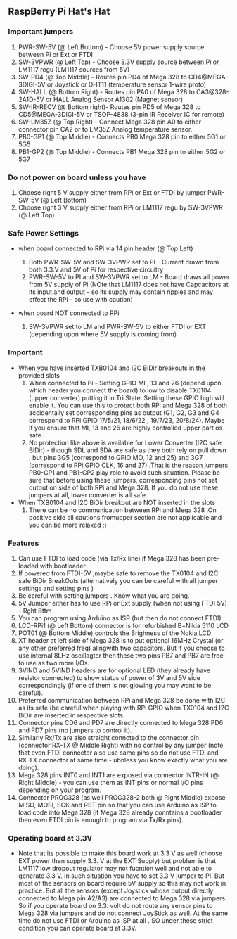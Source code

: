 ## RaspBerry Pi Hat's Hat 

### Important jumpers
  1) PWR-SW-5V (@ Left Bottom) - Choose 5V power supply source between Pi or Ext or FTDI
  2) SW-3VPWR  (@ Left  Top)   - Choose 3.3V supply source between Pi or LM1117 regu (LM1117 sources from 5V)
  3) SW-PD4 (@ Top Middle) - Routes pin PD4 of Mega 328 to CD4@MEGA-3DIGI-5V or Joystick or DHT11 (temperature sensor 1-wire proto)
  4) SW-HALL (@ Bottom Right) - Routes pin PA0 of Mega 328 to CA3@328-2A1D-5V or HALL Analog Sensor A1302 (Magnet sensor)
  5) SW-IR-RECV (@ Bottom right)- Routes pin PD5 of Mega 328 to CD5@MEGA-3DIGI-5V or TSOP-4838 (3-pin IR Receiver IC for remote)
  6) SW-LM35Z (@ Top Right) - Connect Mega 328 pin A0 to either connector pin CA2 or to LM35Z Analog temperature sensor.
  7) PB0-GP1 (@ Top Middle) - Connects PB0 Mega 328 pin to either 5G1 or 5G5 
  8) PB1-GP2 (@ Top Middle) - Connects PB1 Mega 328 pin to either 5G2 or 5G7
  

### Do not power on board unless you have
  1) Choose right 5 V supply either from RPi or Ext or FTDI  by jumper PWR-SW-5V (@ Left Bottom)
  2) Choose right 3 V supply either from RPi or LM1117 regu  by SW-3VPWR (@ Left  Top)

### Safe Power Settings 
  - when board connected to RPi via 14 pin header (@ Top Left)
     1) Both PWR-SW-5V and SW-3VPWR set to PI - Current drawn from both 3.3.V and 5V of Pi for respective circuitry
     2) PWR-SW-5V to PI and SW-3VPWR set to LM - Board draws all power from 5V supply of Pi (NOte that LM1117 does not have Capcacitors at its input and output - so its supply may contain ripples and may effect the RPi - so use with caution)

  - when board NOT connected to RPi 
     1) SW-3VPWR set to LM and PWR-SW-5V to either FTDI or EXT (depending upon where 5V supply is coming from)

### Important
  - When you have inserted TXB0104 and I2C BiDir breakouts in the provided slots 
     1) When connected to Pi - Setting GPIO MI , 13 and 26 (depend upon which header you connect the board) to low to disable TX0104 (upper converter) putting it in Tri State. Setting these GPIO high will enable it. You can use this to protect both RPi and Mega 328 of both accidentally set corresponding pins as output (G1, G2, G3 and G4 correspond to RPi GPIO 17/5/21, 18/6/22 , 19/7/23, 20/8/24). Maybe if you ensure that MI, 13 and 26 are highly controlled upper part os safe.
     2) No protection like above is available for Lower Converter (I2C safe BiDir) - though SDL and SDA are safe as they both rely on pull down , but pins 3G5 (correspond to GPIO MO, 12 and 25) and 3G7 (correspond to RPi GPIO CLK, 16 and 27) .That is the reason jumpers PB0-GP1 and PB1-GP2 play role to avoid such situation. Please be sure that before using these jumpers,  corresponding pins not set output on side of both RPi and Mega 328. If you do not use these jumpers at all, lower converter is all safe.
  - When TXB0104 and I2C BiDir breakout are NOT inserted in the slots
     1) There can be no communication between RPi and Mega 328 .On positive side all cautions fromupper section are not applicable and you can be more relaxed :)
     

### Features 
  1) Can use FTDI to load code (via Tx/Rx line) if Mega 328 has been pre-loaded with bootloader 
  2) If powered from FTDI-5V ,maybe safe to remove the TX0104 and I2C safe BiDir BreakOuts (alternatively you can be careful with all jumper settings and setting pins )
  3) Be careful with setting jumpers . Know what you are doing.
  4) 5V Jumper either has to use RPi or Ext supply (when not using FTDI 5V) - Rght Bttm
  5) You can program using Arduino as ISP (but then do not connect FTDI)
  6) LCD-RPi1 (@ Left Bottom) connector is for refurbished B=Nikia 5110 LCD
  7) POT01 (@ Bottom Middle) controls the Brighness of the Nokia LCD
  8) XT header at left side of Mega 328 is to put optional 16MHz Crystal (or any other preferred freq) alingwith two capacitors. But if you choose to use internal 8LHz oscillagtor then these two pins PB7 and PB7 are free to use as two more I/Os.
  9) 3VIND and 5VIND headers are for optional LED (they already have resistor connected) to show status of power of 3V and 5V side correspondingly (if one of them is not glowing you may want to be careful).
  10) Preferred communication between RPi and Mega 328 be done with I2C as its safe (be careful when playing with RPi GPIO when TX0104 and I2C BiDir are inserted in respective slots 
  11) Connector pins CD6 and PD7 are directly connected to Mega 328 PD6 and PD7 pins (no jumpers to control it).
  12) Similarly Rx/Tx are also straight conncted to the connector pin (connector RX-TX @ Middle Right) with no control by any jumper (note that even FTDI connector also use same pins so do not use FTDI and RX-TX connector at same time - ubnless you know exactly what you are doing).
  13) Mega 328 pins INT0 and INT1 are exposed via connector INTR-IN (@ Right Middle) - you can use them as INT pins or normal I/O pins depending on your program.
  14) Connector PROG328 (as well PROG328-2 both @ Right Middle) expose MISO, MOSI, SCK and RST pin so that you can use Arduino as ISP to load code into Mega 328 (if Mega 328 already conntains a bootloader then even FTDI pin is enough to program via Tx/Rx pins).

### Operating board at 3.3V
  - Note that its possible to make this board work at 3.3 V as well (choose EXT power then supply 3.3. V at the EXT Supply) but problem is that LM1117 low dropout regulator may not fucntion well and not able to generate 3.3 V. In such situation you have to set 3.3 V jumper to PI. But most of the sensors on board require 5V supply so this may not work in practice. But all the sensors (except Joystick whose output directly connected to Mega pin A2/A3) are connected to Mega 328 via jumpers. So if you operate board on 3.3. volt do not route any sensor pins to Mega 328 via jumpers and do not connect JoyStick as well. At the same time do not use FTDI or Arduino as ISP at all . SO under these strict condition you can operate board at 3.3V.
  
  
